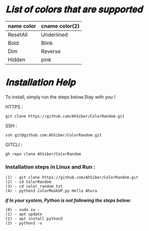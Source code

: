 # <i>𝐋𝐢𝐬𝐭 𝐨𝐟 𝐜𝐨𝐥𝐨𝐫𝐬 𝐭𝐡𝐚𝐭 𝐚𝐫𝐞 𝐬𝐮𝐩𝐩𝐨𝐫𝐭𝐞𝐝</i>


name color | cname color(2)| 
-----------|---------------|
ResetAll   | Underlined    |
Bold       | Blink         | 
Dim        | Reverse       | 
Hidden     | pink          | 

# <i>𝐈𝐧𝐬𝐭𝐚𝐥𝐥𝐚𝐭𝐢𝐨𝐧 𝐇𝐞𝐥𝐩</i>

To install, simply run the steps below.Stay with you ! 

HTTPS : 
    
    git clone https://github.com/AhSiber/ColorRandom.git 

SSH : 

    ssh git@github.com:AhSiber/ColorRandom.git 

GITCLI : 

    gh repo clone AhSiber/ColorRandom 


<h3>Installation steps in Linux and Run :</h3>

    (1) - git clone https://github.com/AhSiber/ColorRandom.git 
    (2) - cd ColorRandom 
    (3) - cd color_random_txt 
    (4) - python3 colorMeakUP.py Hello Ahura 

<b><i>if In your system, Python is not following the steps below:</i></b>


    (0) - sudo su - 
    (1) - apt update 
    (2) - apt install python3 
    (3) - python3 -v 
